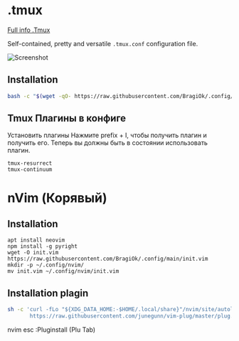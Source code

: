 .tmux
=====
[Full info .Tmux](https://github.com/BragiOk/.config/blob/main/tmux.md)




Self-contained, pretty and versatile `.tmux.conf` configuration file.

![Screenshot](https://cloud.githubusercontent.com/assets/553208/19740585/85596a5a-9bbf-11e6-8aa1-7c8d9829c008.gif)

Installation
------------
```sh
bash -c "$(wget -qO- https://raw.githubusercontent.com/BragiOk/.config/main/install_tmux.sh)"

```

Tmux Плагины  в конфиге
------------

Установить  плагины
Нажмите prefix + I, чтобы получить плагин и получить его. Теперь вы должны быть в состоянии использовать плагин.


```
tmux-resurrect
tmux-continuum
```




nVim (Корявый)
=======


Installation
------------

```
apt install neovim
npm install -g pyright
wget -O init.vim https://raw.githubusercontent.com/BragiOk/.config/main/init.vim
mkdir -p ~/.config/nvim/
mv init.vim ~/.config/nvim/init.vim
```
Installation plagin
------------
```sh
sh -c 'curl -fLo "${XDG_DATA_HOME:-$HOME/.local/share}"/nvim/site/autoload/plug.vim --create-dirs \
       https://raw.githubusercontent.com/junegunn/vim-plug/master/plug.vim'
```

nvim
esc
:Pluginstall  (Plu Tab)


